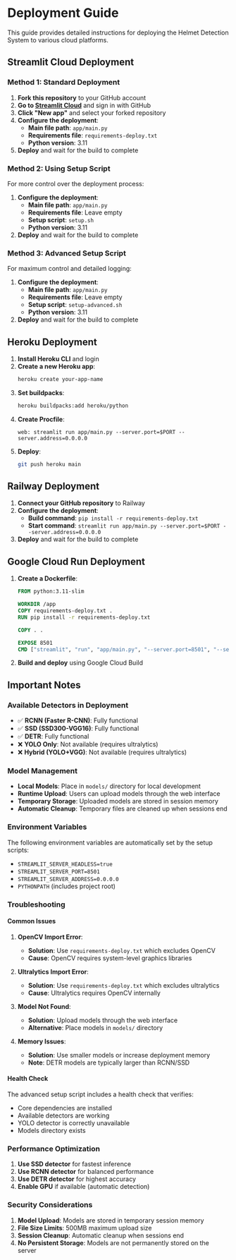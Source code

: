 # Deployment Guide

This guide provides detailed instructions for deploying the Helmet Detection System to various cloud platforms.

## Streamlit Cloud Deployment

### Method 1: Standard Deployment

1. **Fork this repository** to your GitHub account
2. **Go to [Streamlit Cloud](https://share.streamlit.io/)** and sign in with GitHub
3. **Click "New app"** and select your forked repository
4. **Configure the deployment**:
   - **Main file path**: `app/main.py`
   - **Requirements file**: `requirements-deploy.txt`
   - **Python version**: 3.11
5. **Deploy** and wait for the build to complete

### Method 2: Using Setup Script

For more control over the deployment process:

1. **Configure the deployment**:
   - **Main file path**: `app/main.py`
   - **Requirements file**: Leave empty
   - **Setup script**: `setup.sh`
   - **Python version**: 3.11
2. **Deploy** and wait for the build to complete

### Method 3: Advanced Setup Script

For maximum control and detailed logging:

1. **Configure the deployment**:
   - **Main file path**: `app/main.py`
   - **Requirements file**: Leave empty
   - **Setup script**: `setup-advanced.sh`
   - **Python version**: 3.11
2. **Deploy** and wait for the build to complete

## Heroku Deployment

1. **Install Heroku CLI** and login
2. **Create a new Heroku app**:
   ```bash
   heroku create your-app-name
   ```
3. **Set buildpacks**:
   ```bash
   heroku buildpacks:add heroku/python
   ```
4. **Create Procfile**:
   ```
   web: streamlit run app/main.py --server.port=$PORT --server.address=0.0.0.0
   ```
5. **Deploy**:
   ```bash
   git push heroku main
   ```

## Railway Deployment

1. **Connect your GitHub repository** to Railway
2. **Configure the deployment**:
   - **Build command**: `pip install -r requirements-deploy.txt`
   - **Start command**: `streamlit run app/main.py --server.port=$PORT --server.address=0.0.0.0`
3. **Deploy** and wait for the build to complete

## Google Cloud Run Deployment

1. **Create a Dockerfile**:
   ```dockerfile
   FROM python:3.11-slim
   
   WORKDIR /app
   COPY requirements-deploy.txt .
   RUN pip install -r requirements-deploy.txt
   
   COPY . .
   
   EXPOSE 8501
   CMD ["streamlit", "run", "app/main.py", "--server.port=8501", "--server.address=0.0.0.0"]
   ```
2. **Build and deploy** using Google Cloud Build

## Important Notes

### Available Detectors in Deployment

- ✅ **RCNN (Faster R-CNN)**: Fully functional
- ✅ **SSD (SSD300-VGG16)**: Fully functional
- ✅ **DETR**: Fully functional
- ❌ **YOLO Only**: Not available (requires ultralytics)
- ❌ **Hybrid (YOLO+VGG)**: Not available (requires ultralytics)

### Model Management

- **Local Models**: Place in `models/` directory for local development
- **Runtime Upload**: Users can upload models through the web interface
- **Temporary Storage**: Uploaded models are stored in session memory
- **Automatic Cleanup**: Temporary files are cleaned up when sessions end

### Environment Variables

The following environment variables are automatically set by the setup scripts:

- `STREAMLIT_SERVER_HEADLESS=true`
- `STREAMLIT_SERVER_PORT=8501`
- `STREAMLIT_SERVER_ADDRESS=0.0.0.0`
- `PYTHONPATH` (includes project root)

### Troubleshooting

#### Common Issues

1. **OpenCV Import Error**: 
   - **Solution**: Use `requirements-deploy.txt` which excludes OpenCV
   - **Cause**: OpenCV requires system-level graphics libraries

2. **Ultralytics Import Error**:
   - **Solution**: Use `requirements-deploy.txt` which excludes ultralytics
   - **Cause**: Ultralytics requires OpenCV internally

3. **Model Not Found**:
   - **Solution**: Upload models through the web interface
   - **Alternative**: Place models in `models/` directory

4. **Memory Issues**:
   - **Solution**: Use smaller models or increase deployment memory
   - **Note**: DETR models are typically larger than RCNN/SSD

#### Health Check

The advanced setup script includes a health check that verifies:
- Core dependencies are installed
- Available detectors are working
- YOLO detector is correctly unavailable
- Models directory exists

### Performance Optimization

1. **Use SSD detector** for fastest inference
2. **Use RCNN detector** for balanced performance
3. **Use DETR detector** for highest accuracy
4. **Enable GPU** if available (automatic detection)

### Security Considerations

1. **Model Upload**: Models are stored in temporary session memory
2. **File Size Limits**: 500MB maximum upload size
3. **Session Cleanup**: Automatic cleanup when sessions end
4. **No Persistent Storage**: Models are not permanently stored on the server
